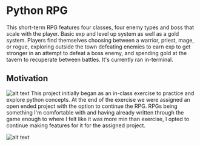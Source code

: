 # Python RPG
This short-term RPG features four classes, four enemy types and boss that scale with the player. Basic exp and level up system as well as a gold system. Players find themselves choosing between a warrior, priest, mage, or rogue, exploring outside the town defeating enemies to earn exp to get stronger in an attempt to defeat a boss enemy, and spending gold at the tavern to recuperate between battles. It's currently ran in-terminal.

## Motivation
![alt text](https://i.redd.it/qfeftum6i0l11.jpg)
This project initially began as an in-class exercise to practice and explore python concepts. At the end of the exercise we were assigned an open ended project with the option to continue the RPG. RPGs being something I'm comfortable with and having already written through the game enough to where I felt like it was more min than exercise, I opted to continue making features for it for the assigned project.

![alt text](https://i.imgur.com/829NSjy.png)